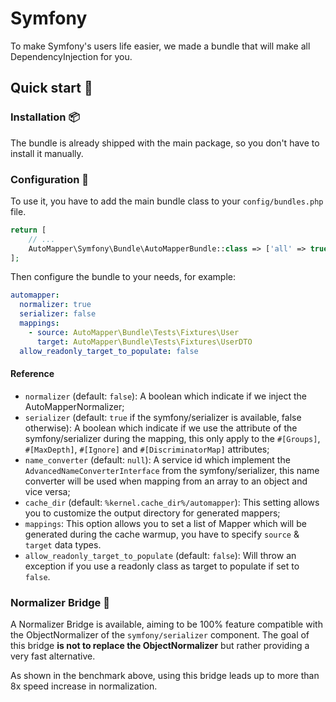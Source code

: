# Symfony

To make Symfony's users life easier, we made a bundle that will make all DependencyInjection for you.

## Quick start 🚀

### Installation 📦

The bundle is already shipped with the main package, so you don't have to install it manually.

### Configuration 🔧

To use it, you have to add the main bundle class to your `config/bundles.php` file.
```php
return [
    // ...
    AutoMapper\Symfony\Bundle\AutoMapperBundle::class => ['all' => true],
];
```

Then configure the bundle to your needs, for example:
```yaml
automapper:
  normalizer: true
  serializer: false
  mappings:
    - source: AutoMapper\Bundle\Tests\Fixtures\User
      target: AutoMapper\Bundle\Tests\Fixtures\UserDTO
  allow_readonly_target_to_populate: false
```

#### Reference

 * `normalizer` (default: `false`):  A boolean which indicate if we inject the AutoMapperNormalizer;
 * `serializer` (default: `true` if the symfony/serializer is available, false otherwise): A boolean which indicate 
if we use the attribute of the symfony/serializer during the mapping, this only apply to the `#[Groups]`, `#[MaxDepth]`, 
`#[Ignore]` and `#[DiscriminatorMap]` attributes;
 * `name_converter` (default: `null`): A service id which implement the `AdvancedNameConverterInterface` from the symfony/serializer,
this name converter will be used when mapping from an array to an object and vice versa;
 * `cache_dir` (default: `%kernel.cache_dir%/automapper`): This setting allows you to customize the output directory 
for generated mappers;
 * `mappings`: This option allows you to set a list of Mapper which will be generated during the cache warmup, you have 
to specify `source` & `target` data types.
 * `allow_readonly_target_to_populate` (default: `false`): Will throw an exception if you use a readonly class as target 
to populate if set to `false`.

### Normalizer Bridge 🌁

A Normalizer Bridge is available, aiming to be 100% feature compatible with the ObjectNormalizer of the 
``symfony/serializer`` component. The goal of this bridge **is not to replace the ObjectNormalizer** but rather 
providing a very fast alternative.

As shown in the benchmark above, using this bridge leads up to more than 8x speed increase in normalization.
